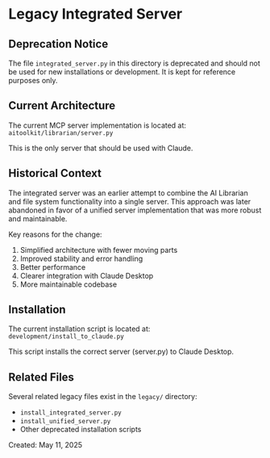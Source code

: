 # Legacy Integrated Server

## Deprecation Notice

The file `integrated_server.py` in this directory is deprecated and should not be used for new installations or development. It is kept for reference purposes only.

## Current Architecture

The current MCP server implementation is located at:
`aitoolkit/librarian/server.py`

This is the only server that should be used with Claude.

## Historical Context

The integrated server was an earlier attempt to combine the AI Librarian and file system functionality into a single server. This approach was later abandoned in favor of a unified server implementation that was more robust and maintainable.

Key reasons for the change:
1. Simplified architecture with fewer moving parts
2. Improved stability and error handling
3. Better performance
4. Clearer integration with Claude Desktop
5. More maintainable codebase

## Installation

The current installation script is located at:
`development/install_to_claude.py`

This script installs the correct server (server.py) to Claude Desktop.

## Related Files

Several related legacy files exist in the `legacy/` directory:
- `install_integrated_server.py`
- `install_unified_server.py`
- Other deprecated installation scripts

Created: May 11, 2025